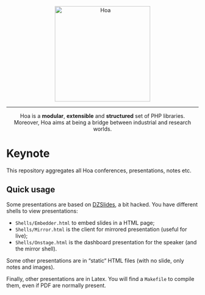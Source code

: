 <p align="center">
  <img src="https://static.hoa-project.net/Image/Hoa.svg" alt="Hoa" width="250px" />
</p>

---

<p align="center">
  Hoa is a <strong>modular</strong>, <strong>extensible</strong> and
  <strong>structured</strong> set of PHP libraries.<br />
  Moreover, Hoa aims at being a bridge between industrial and research worlds.
</p>

# Keynote

This repository aggregates all Hoa conferences, presentations, notes etc.

## Quick usage

Some presentations are based on
[DZSlides](https://github.com/paulrouget/dzslides/), a bit hacked. You have
different shells to view presentations:

  * `Shells/Embedder.html` to embed slides in a HTML page;
  * `Shells/Mirror.html` is the client for mirrored presentation (useful for
    live);
  * `Shells/Onstage.html` is the dashboard presentation for the speaker (and the
    mirror shell).

Some other presentations are in “static“ HTML files (with no slide, only notes
and images).

Finally, other presentations are in Latex. You will find a `Makefile` to compile
them, even if PDF are normally present.

